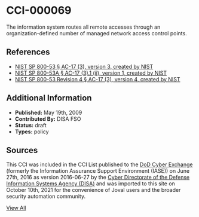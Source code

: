 # CCI-000069

The information system routes all remote accesses through an organization-defined number of managed network access control points.

## References ##

* [NIST SP 800-53 § AC-17 (3), version 3, created by NIST](http://csrc.nist.gov/publications/PubsSPs.html)
* [NIST SP 800-53A § AC-17 (3).1 (ii), version 1, created by NIST](http://csrc.nist.gov/publications/PubsSPs.html)
* [NIST SP 800-53 Revision 4 § AC-17 (3), version 4, created by NIST](http://csrc.nist.gov/publications/PubsSPs.html)


## Additional Information ##

* **Published:** May 19th, 2009
* **Contributed By:** DISA FSO
* **Status:** draft
* **Types:** policy

## Sources ##

This CCI was included in the CCI List published to the [DoD Cyber Exchange](https://public.cyber.mil/stigs/cci/)
(formerly the Information Assurance Support Environment (IASE)) on June 27th, 2016 as version
2016-06-27 by the [Cyber Directorate of the Defense Information Systems Agency (DISA)](https://public.cyber.mil/about-cyber/)
and was imported to this site on October 10th, 2021 for the convenience of Joval users and the broader
security automation community.

[View All](../README.md)
